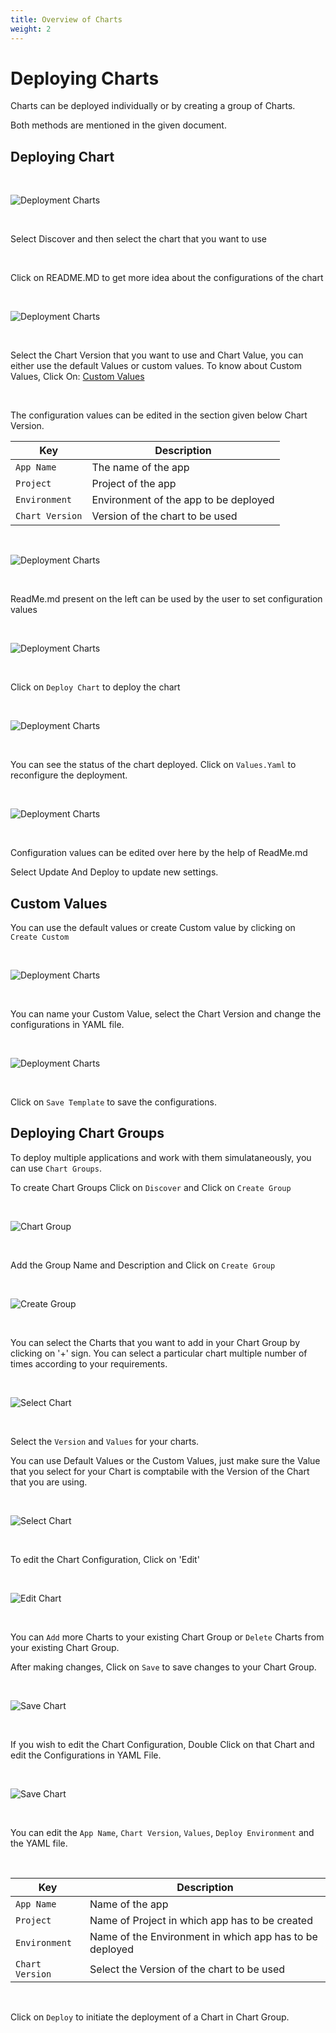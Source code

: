```yaml
---
title: Overview of Charts
weight: 2
---
```



# Deploying Charts

Charts can be deployed individually or by creating a group of Charts.

Both methods are mentioned in the given document.


## Deploying Chart

&nbsp;&nbsp;

![Deployment Charts](../../depchart1.JPG "Deployment Charts")

&nbsp;&nbsp;

Select Discover and then select the chart that you want to use

<br />

Click on README.MD to get more idea about the configurations of the chart

<br />

![Deployment Charts](../../custom.jpg "Deployment Charts")

<br />

Select the Chart Version that you want to use and Chart Value, you can either use the default Values or custom values.
To know about Custom Values, Click On: [Custom Values](https://docs.devtron.ai/docs/reference/deploy-chart/overview/#custom-values)

<br />


The configuration values can be edited in the section given below Chart Version.

Key | Description
----|----
`App Name` | The name of the app
`Project` | Project of the app
`Environment` |Environment of the app to be deployed
`Chart Version` | Version of the chart to be used

&nbsp;&nbsp;

![Deployment Charts](../../depchart4config.JPG "Deployment Charts")

&nbsp;&nbsp;

ReadMe.md present on the left can be used by the user to set configuration values

&nbsp;&nbsp;

![Deployment Charts](../../depchart4readme.JPG "Deployment Charts")

<br />

Click on `Deploy Chart` to deploy the chart

&nbsp;&nbsp;

![Deployment Charts](../../depchartdeployedredo.JPG "Deployment Charts")

&nbsp;&nbsp;

You can see the status of the chart deployed. Click on `Values.Yaml` to reconfigure the deployment.

&nbsp;&nbsp;

![Deployment Charts](../../depchartreconfig.JPG "Deployment Charts")

&nbsp;&nbsp;

Configuration values can be edited over here by the help of ReadMe.md

Select Update And Deploy to update new settings.

##  Custom Values

You can use the default values or create Custom value by clicking on ` Create Custom`

&nbsp;&nbsp;

![Deployment Charts](../../custom.jpg "Deployment Charts")

&nbsp;&nbsp;

You can name your Custom Value, select the Chart Version and change the configurations in YAML file.

&nbsp;&nbsp;

![Deployment Charts](../../custom_val.jpg "Deployment Charts")

&nbsp;&nbsp;

Click on `Save Template` to save the configurations.



## Deploying Chart Groups 

To deploy multiple applications and work with them simulataneously, you can use `Chart Groups`.

To create Chart Groups 
Click on  `Discover` and Click on `Create Group`

&nbsp;&nbsp;

![Chart Group](../../screen2.jpg  "Chart Groups")

&nbsp;&nbsp;

Add the Group Name and Description and Click on `Create Group`

&nbsp;&nbsp;

![Create Group](../../create_group.jpg  "Create Groups")

&nbsp;&nbsp;

You can select the Charts that you want to add in your Chart Group by clicking on '+' sign. 
You can select a particular chart multiple number of times according to your requirements.

&nbsp;&nbsp;

![Select Chart ](../../select_charts.jpg  "Select Charts")

<br />

Select the `Version` and `Values` for your charts.

You can use Default Values or the Custom Values, just make sure the Value that you select for your Chart is comptabile with the Version of the Chart that you are using.

&nbsp;&nbsp;

![Select Chart ](../../select_charts2.jpg  "Select Charts")

&nbsp;&nbsp;

To edit the Chart Configuration, Click on 'Edit'

&nbsp;&nbsp;

![Edit Chart ](../../edit_group.jpg  "Edit Charts")

&nbsp;&nbsp;

You can `Add` more Charts to your existing Chart Group or `Delete` Charts from your existing Chart Group. 

After making changes, Click on `Save` to save changes to your Chart Group.

&nbsp;&nbsp;

![Save Chart ](../../edit_group2.jpg  "Save Charts")

&nbsp;&nbsp;

If you wish to edit the Chart Configuration, Double Click on that Chart and edit the Configurations in YAML File.

&nbsp;&nbsp;

![Save Chart ](../../edit_chart1.jpg  "Save Charts")

&nbsp;&nbsp;

You can edit the `App Name`, `Chart Version`, `Values`, `Deploy Environment` and the YAML file.

&nbsp;&nbsp;

Key | Description
----|----
`App Name` | Name of the app
`Project` | Name of Project in which app has to be created
`Environment` | Name of the Environment in which app has to be deployed
`Chart Version` | Select the Version of the chart to be used

<br />

Click on `Deploy` to initiate the deployment of a Chart in Chart Group.